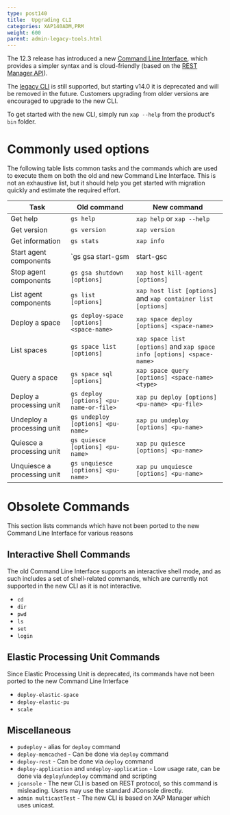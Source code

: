 ```yaml
---
type: post140
title:  Upgrading CLI
categories: XAP140ADM,PRM
weight: 600
parent: admin-legacy-tools.html
---
```


The 12.3 release has introduced a new [Command Line Interface](tools-cli.html), which provides a simpler syntax and is cloud-friendly (based on the [REST Manager API](admin-rest-manager-api.html)). 

The [legacy CLI](command-line-interface.html) is still supported, but starting v14.0 it is deprecated and will be removed in the future. Customers upgrading from older versions are encouraged to upgrade to the new CLI.

To get started with the new CLI, simply run `xap --help` from the product's `bin` folder.
   
# Commonly used options

The following table lists common tasks and the commands which are used to execute them on both the old and new Command Line Interface. This is not an exhaustive list, but it should help you get started with migration quickly and estimate the required effort.

| Task | Old command | New command |
|------|-------------|-------------|
| Get help                            | `gs help`                                    | `xap help` or `xap --help`                    |
| Get version                         | `gs version`                                 | `xap version`                                 |
| Get information                     | `gs stats`                                   | `xap info`                                    |
| Start agent components              | `gs gsa start-gsm | start-gsc | start-lookup`| `xap host run-agent [options]`                |
| Stop agent components               | `gs gsa shutdown [options]`                  | `xap host kill-agent [options]`               |
| List agent components               | `gs list [options]`                          | `xap host list [options]` and `xap container list [options]`|
| Deploy a space                      | `gs deploy-space [options] <space-name>`     | `xap space deploy [options] <space-name>`     |
| List spaces                         | `gs space list [options]`                    | `xap space list [options]` and `xap space info [options] <space-name>`
| Query a space                       | `gs space sql [options]`                     | `xap space query [options] <space-name> <type>` |
| Deploy a processing unit            | `gs deploy [options] <pu-name-or-file>`      | `xap pu deploy [options] <pu-name> <pu-file>` |
| Undeploy a processing unit          | `gs undeploy [options] <pu-name>`            | `xap pu undeploy [options] <pu-name>`         |
| Quiesce a processing unit           | `gs quiesce [options] <pu-name>`             | `xap pu quiesce [options] <pu-name>`          |
| Unquiesce a processing unit         | `gs unquiesce [options] <pu-name>`           | `xap pu unquiesce [options] <pu-name>`        |

# Obsolete Commands

This section lists commands which have not been ported to the new Command Line Interface for various reasons

## Interactive Shell Commands

The old Command Line Interface supports an interactive shell mode, and as such includes a set of shell-related commands, which are currently not supported in the new CLI as it is not interactive.

* `cd`
* `dir`
* `pwd`
* `ls`
* `set`
* `login`

## Elastic Processing Unit Commands

Since Elastic Processing Unit is deprecated, its commands have not been ported to the new Command Line Interface

* `deploy-elastic-space`
* `deploy-elastic-pu`
* `scale`

## Miscellaneous

* `pudeploy` - alias for `deploy` command
* `deploy-memcached` - Can be done via `deploy` command
* `deploy-rest` - Can be done via `deploy` command
* `deploy-application` and `undeploy-application` - Low usage rate, can be done via `deploy`/`undeploy` command and scripting
* `jconsole` - The new CLI is based on REST protocol, so this command is misleading. Users may use the standard JConsole directly.
* `admin multicastTest` - The new CLI is based on XAP Manager which uses unicast.
